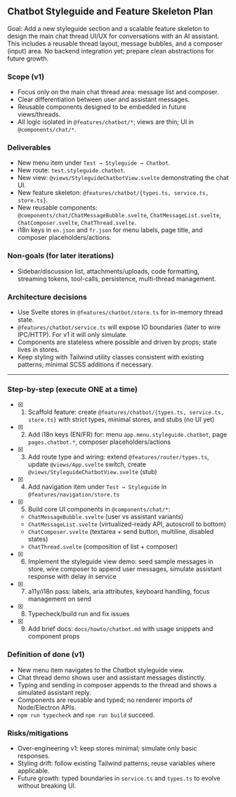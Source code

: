## Chatbot Styleguide and Feature Skeleton Plan

Goal: Add a new styleguide section and a scalable feature skeleton to design the main chat thread UI/UX for conversations with an AI assistant. This includes a reusable thread layout, message bubbles, and a composer (input) area. No backend integration yet; prepare clean abstractions for future growth.

### Scope (v1)
- Focus only on the main chat thread area: message list and composer.
- Clear differentiation between user and assistant messages.
- Reusable components designed to be embedded in future views/threads.
- All logic isolated in `@features/chatbot/*`; views are thin; UI in `@components/chat/*`.

### Deliverables
- New menu item under `Test → Styleguide → Chatbot`.
- New route: `test.styleguide.chatbot`.
- New view: `@views/StyleguideChatbotView.svelte` demonstrating the chat UI.
- New feature skeleton: `@features/chatbot/{types.ts, service.ts, store.ts}`.
- New reusable components: `@components/chat/ChatMessageBubble.svelte`, `ChatMessageList.svelte`, `ChatComposer.svelte`, `ChatThread.svelte`.
- i18n keys in `en.json` and `fr.json` for menu labels, page title, and composer placeholders/actions.

### Non-goals (for later iterations)
- Sidebar/discussion list, attachments/uploads, code formatting, streaming tokens, tool-calls, persistence, multi-thread management.

### Architecture decisions
- Use Svelte stores in `@features/chatbot/store.ts` for in-memory thread state.
- `@features/chatbot/service.ts` will expose IO boundaries (later to wire IPC/HTTP). For v1 it will only simulate.
- Components are stateless where possible and driven by props; state lives in stores.
- Keep styling with Tailwind utility classes consistent with existing patterns; minimal SCSS additions if necessary.

---

### Step-by-step (execute ONE at a time)

- [x] 1) Scaffold feature: create `@features/chatbot/{types.ts, service.ts, store.ts}` with strict types, minimal stores, and stubs (no UI yet)
- [x] 2) Add i18n keys (EN/FR) for: menu `app.menu.styleguide.chatbot`, page `pages.chatbot.*`, composer placeholders/actions
- [x] 3) Add route type and wiring: extend `@features/router/types.ts`, update `@views/App.svelte` switch, create `@views/StyleguideChatbotView.svelte` (stub)
- [x] 4) Add navigation item under `Test → Styleguide` in `@features/navigation/store.ts`
- [x] 5) Build core UI components in `@components/chat/*`:
  - `ChatMessageBubble.svelte` (user vs assistant variants)
  - `ChatMessageList.svelte` (virtualized-ready API, autoscroll to bottom)
  - `ChatComposer.svelte` (textarea + send button, multiline, disabled states)
  - `ChatThread.svelte` (composition of list + composer)
- [x] 6) Implement the styleguide view demo: seed sample messages in store, wire composer to append user messages, simulate assistant response with delay in service
- [x] 7) a11y/i18n pass: labels, aria attributes, keyboard handling, focus management on send
- [x] 8) Typecheck/build run and fix issues
- [x] 9) Add brief docs: `docs/howto/chatbot.md` with usage snippets and component props

### Definition of done (v1)
- New menu item navigates to the Chatbot styleguide view.
- Chat thread demo shows user and assistant messages distinctly.
- Typing and sending in composer appends to the thread and shows a simulated assistant reply.
- Components are reusable and typed; no renderer imports of Node/Electron APIs.
- `npm run typecheck` and `npm run build` succeed.

### Risks/mitigations
- Over-engineering v1: keep stores minimal; simulate only basic responses.
- Styling drift: follow existing Tailwind patterns; reuse variables where applicable.
- Future growth: typed boundaries in `service.ts` and `types.ts` to evolve without breaking UI.

